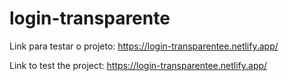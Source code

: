 # login-transparente

Link para testar o projeto: https://login-transparentee.netlify.app/

Link to test the project: https://login-transparentee.netlify.app/
